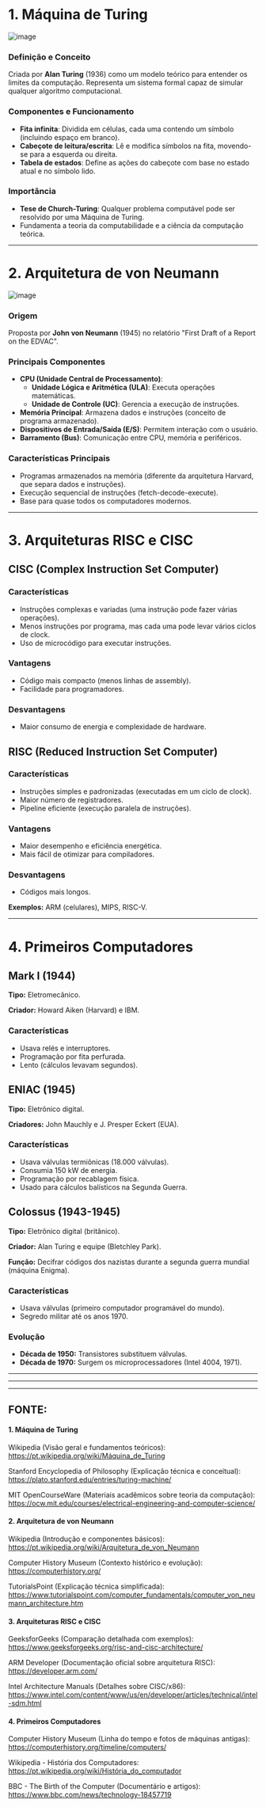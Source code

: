# 1. Máquina de Turing
![image](https://github.com/user-attachments/assets/7870c0a6-e1e7-4275-8e39-cbacf196ae29)

### Definição e Conceito
Criada por **Alan Turing** (1936) como um modelo teórico para entender os limites da computação. Representa um sistema formal capaz de simular qualquer algoritmo computacional.

### Componentes e Funcionamento
- **Fita infinita**: Dividida em células, cada uma contendo um símbolo (incluindo espaço em branco).
- **Cabeçote de leitura/escrita**: Lê e modifica símbolos na fita, movendo-se para a esquerda ou direita.
- **Tabela de estados**: Define as ações do cabeçote com base no estado atual e no símbolo lido.

### Importância
- **Tese de Church-Turing**: Qualquer problema computável pode ser resolvido por uma Máquina de Turing.
- Fundamenta a teoria da computabilidade e a ciência da computação teórica.

---

# 2. Arquitetura de von Neumann

![image](https://github.com/user-attachments/assets/501fc221-ceae-4c52-bc12-933bf994951c)

### Origem
Proposta por **John von Neumann** (1945) no relatório "First Draft of a Report on the EDVAC".

### Principais Componentes
- **CPU (Unidade Central de Processamento)**:
  - **Unidade Lógica e Aritmética (ULA)**: Executa operações matemáticas.
  - **Unidade de Controle (UC)**: Gerencia a execução de instruções.
- **Memória Principal**: Armazena dados e instruções (conceito de programa armazenado).
- **Dispositivos de Entrada/Saída (E/S)**: Permitem interação com o usuário.
- **Barramento (Bus)**: Comunicação entre CPU, memória e periféricos.

### Características Principais
- Programas armazenados na memória (diferente da arquitetura Harvard, que separa dados e instruções).
- Execução sequencial de instruções (fetch-decode-execute).
- Base para quase todos os computadores modernos.

---

# 3. Arquiteturas RISC e CISC

## CISC (Complex Instruction Set Computer)

### Características
- Instruções complexas e variadas (uma instrução pode fazer várias operações).
- Menos instruções por programa, mas cada uma pode levar vários ciclos de clock.
- Uso de microcódigo para executar instruções.

### Vantagens
- Código mais compacto (menos linhas de assembly).
- Facilidade para programadores.

### Desvantagens
- Maior consumo de energia e complexidade de hardware.

## RISC (Reduced Instruction Set Computer)

### Características
- Instruções simples e padronizadas (executadas em um ciclo de clock).
- Maior número de registradores.
- Pipeline eficiente (execução paralela de instruções).

### Vantagens
- Maior desempenho e eficiência energética.
- Mais fácil de otimizar para compiladores.

### Desvantagens
- Códigos mais longos.

**Exemplos:** ARM (celulares), MIPS, RISC-V.

---

# 4. Primeiros Computadores

## Mark I (1944)
**Tipo:** Eletromecânico.

**Criador:** Howard Aiken (Harvard) e IBM.

### Características
- Usava relés e interruptores.
- Programação por fita perfurada.
- Lento (cálculos levavam segundos).

## ENIAC (1945)
**Tipo:** Eletrônico digital.

**Criadores:** John Mauchly e J. Presper Eckert (EUA).

### Características
- Usava válvulas termiônicas (18.000 válvulas).
- Consumia 150 kW de energia.
- Programação por recablagem física.
- Usado para cálculos balísticos na Segunda Guerra.

## Colossus (1943-1945)
**Tipo:** Eletrônico digital (britânico).

**Criador:** Alan Turing e equipe (Bletchley Park).

**Função:** Decifrar códigos dos nazistas durante a segunda guerra mundial (máquina Enigma).

### Características
- Usava válvulas (primeiro computador programável do mundo).
- Segredo militar até os anos 1970.

### Evolução
- **Década de 1950:** Transistores substituem válvulas.
- **Década de 1970:** Surgem os microprocessadores (Intel 4004, 1971).

---
---
---

## FONTE: 
#### 1. Máquina de Turing
Wikipedia (Visão geral e fundamentos teóricos):
https://pt.wikipedia.org/wiki/Máquina_de_Turing

Stanford Encyclopedia of Philosophy (Explicação técnica e conceitual):
https://plato.stanford.edu/entries/turing-machine/

MIT OpenCourseWare (Materiais acadêmicos sobre teoria da computação):
https://ocw.mit.edu/courses/electrical-engineering-and-computer-science/

#### 2. Arquitetura de von Neumann
Wikipedia (Introdução e componentes básicos):
https://pt.wikipedia.org/wiki/Arquitetura_de_von_Neumann

Computer History Museum (Contexto histórico e evolução):
https://computerhistory.org/

TutorialsPoint (Explicação técnica simplificada):
https://www.tutorialspoint.com/computer_fundamentals/computer_von_neumann_architecture.htm

#### 3. Arquiteturas RISC e CISC
GeeksforGeeks (Comparação detalhada com exemplos):
https://www.geeksforgeeks.org/risc-and-cisc-architecture/

ARM Developer (Documentação oficial sobre arquitetura RISC):
https://developer.arm.com/

Intel Architecture Manuals (Detalhes sobre CISC/x86):
https://www.intel.com/content/www/us/en/developer/articles/technical/intel-sdm.html

#### 4. Primeiros Computadores
Computer History Museum (Linha do tempo e fotos de máquinas antigas):
https://computerhistory.org/timeline/computers/

Wikipedia - História dos Computadores:
https://pt.wikipedia.org/wiki/História_do_computador

BBC - The Birth of the Computer (Documentário e artigos):
https://www.bbc.com/news/technology-18457719
